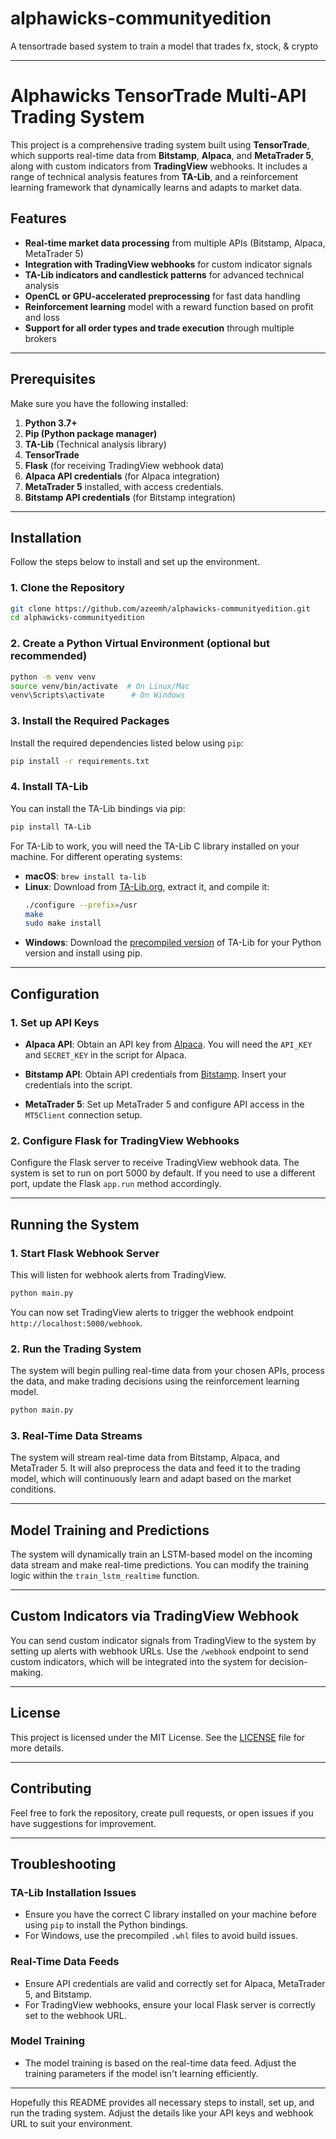 # alphawicks-communityedition
A tensortrade based system to train a model that trades fx, stock, &amp; crypto

---

# Alphawicks TensorTrade Multi-API Trading System

This project is a comprehensive trading system built using **TensorTrade**, which supports real-time data from **Bitstamp**, **Alpaca**, and **MetaTrader 5**, along with custom indicators from **TradingView** webhooks. It includes a range of technical analysis features from **TA-Lib**, and a reinforcement learning framework that dynamically learns and adapts to market data.

## Features
- **Real-time market data processing** from multiple APIs (Bitstamp, Alpaca, MetaTrader 5)
- **Integration with TradingView webhooks** for custom indicator signals
- **TA-Lib indicators and candlestick patterns** for advanced technical analysis
- **OpenCL or GPU-accelerated preprocessing** for fast data handling
- **Reinforcement learning** model with a reward function based on profit and loss
- **Support for all order types and trade execution** through multiple brokers

---

## Prerequisites

Make sure you have the following installed:

1. **Python 3.7+**
2. **Pip (Python package manager)**
3. **TA-Lib** (Technical analysis library)
4. **TensorTrade**
5. **Flask** (for receiving TradingView webhook data)
6. **Alpaca API credentials** (for Alpaca integration)
7. **MetaTrader 5** installed, with access credentials.
8. **Bitstamp API credentials** (for Bitstamp integration)

---

## Installation

Follow the steps below to install and set up the environment.

### 1. Clone the Repository

```bash
git clone https://github.com/azeemh/alphawicks-communityedition.git
cd alphawicks-communityedition
```

### 2. Create a Python Virtual Environment (optional but recommended)

```bash
python -m venv venv
source venv/bin/activate  # On Linux/Mac
venv\Scripts\activate      # On Windows
```

### 3. Install the Required Packages

Install the required dependencies listed below using `pip`:

```bash
pip install -r requirements.txt
```

### 4. Install TA-Lib

You can install the TA-Lib bindings via pip:

```bash
pip install TA-Lib
```

For TA-Lib to work, you will need the TA-Lib C library installed on your machine. For different operating systems:

- **macOS**: `brew install ta-lib`
- **Linux**: Download from [TA-Lib.org](https://www.ta-lib.org/hdr_dw.html), extract it, and compile it:
  ```bash
  ./configure --prefix=/usr
  make
  sudo make install
  ```
- **Windows**: Download the [precompiled version](https://www.lfd.uci.edu/~gohlke/pythonlibs/#ta-lib) of TA-Lib for your Python version and install using pip.

---

## Configuration

### 1. Set up API Keys
- **Alpaca API**: Obtain an API key from [Alpaca](https://alpaca.markets/). You will need the `API_KEY` and `SECRET_KEY` in the script for Alpaca.
  
- **Bitstamp API**: Obtain API credentials from [Bitstamp](https://www.bitstamp.net/). Insert your credentials into the script.

- **MetaTrader 5**: Set up MetaTrader 5 and configure API access in the `MT5Client` connection setup.

### 2. Configure Flask for TradingView Webhooks

Configure the Flask server to receive TradingView webhook data. The system is set to run on port 5000 by default. If you need to use a different port, update the Flask `app.run` method accordingly.

---

## Running the System

### 1. Start Flask Webhook Server

This will listen for webhook alerts from TradingView.

```bash
python main.py
```

You can now set TradingView alerts to trigger the webhook endpoint `http://localhost:5000/webhook`.

### 2. Run the Trading System

The system will begin pulling real-time data from your chosen APIs, process the data, and make trading decisions using the reinforcement learning model.

```bash
python main.py
```

### 3. Real-Time Data Streams

The system will stream real-time data from Bitstamp, Alpaca, and MetaTrader 5. It will also preprocess the data and feed it to the trading model, which will continuously learn and adapt based on the market conditions.

---

## Model Training and Predictions

The system will dynamically train an LSTM-based model on the incoming data stream and make real-time predictions. You can modify the training logic within the `train_lstm_realtime` function.

---

## Custom Indicators via TradingView Webhook

You can send custom indicator signals from TradingView to the system by setting up alerts with webhook URLs. Use the `/webhook` endpoint to send custom indicators, which will be integrated into the system for decision-making.

---

## License

This project is licensed under the MIT License. See the [LICENSE](LICENSE) file for more details.

---

## Contributing

Feel free to fork the repository, create pull requests, or open issues if you have suggestions for improvement.

---

## Troubleshooting

### TA-Lib Installation Issues
- Ensure you have the correct C library installed on your machine before using `pip` to install the Python bindings.
- For Windows, use the precompiled `.whl` files to avoid build issues.

### Real-Time Data Feeds
- Ensure API credentials are valid and correctly set for Alpaca, MetaTrader 5, and Bitstamp.
- For TradingView webhooks, ensure your local Flask server is correctly set to the webhook URL.

### Model Training
- The model training is based on the real-time data feed. Adjust the training parameters if the model isn't learning efficiently.

---

Hopefully this README provides all necessary steps to install, set up, and run the trading system. Adjust the details like your API keys and webhook URL to suit your environment.
